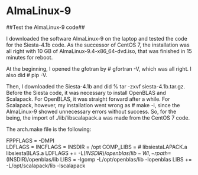# AlmaLinux-9

##Test the AlmaLinux-9 code##

I downloaded the software AlmaLinux-9 on the laptop and tested the code for
the Siesta-4.1b code.
As the successor of CentOS 7, the installation was all right with 10 GB of
AlmaLinux-9.4-x86_64-dvd.iso, that was finished in 15 minutes for reboot.

At the beginning, I opened the gfotran by # gfortran -V, which was all right.
I also did # pip -V.

Then, I downloaded the Siesta-4.1b and did % tar -zxvf siesta-4.1b.tar.gz.
Before the Siesta code, it was necessary to install OpenBLAS and Scalapack.
For OpenBLAS, it was straight forward after a while.
For Scalapack, however, my installation went wrong as # make -i,
since the AlmaLinux-9 showed unnecessary errors without success.
So, for the being, the import of ./lib/libscalapack.a was made from 
the CentOS 7 code.

The arch.make file is the following:

  FPPFLAGS = -DMPI   
  LDFLAGS  = 
  INCFLAGS =
  INSDIR = /opt
  COMP_LIBS =     # libsiestaLAPACK.a libsiestaBLAS.a
  LDFLAGS += -L$(INSDIR)/openblas/lib -Wl,-rpath=$(INSDIR)/openblas/lib
  LIBS = -lgomp -L/opt/openblas/lib -lopenblas
  LIBS += -L/opt/scalapack/lib -lscalapack





